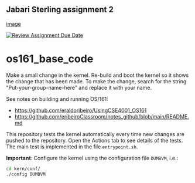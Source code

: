## Jabari Sterling assignment 2 
[image](assignment_02.png)


[![Review Assignment Due Date](https://classroom.github.com/assets/deadline-readme-button-22041afd0340ce965d47ae6ef1cefeee28c7c493a6346c4f15d667ab976d596c.svg)](https://classroom.github.com/a/b0B_Pv66)
# os161_base_code

Make a small change in the kernel. Re-build and boot the kernel so it shows the change that has been made. To make the change, search for the string "Put-your-group-name-here" and replace it with your name. 

See notes on building and running OS/161: 
- https://github.com/eraldoribeiro/UsingCSE4001_OS161
- https://github.com/eribeiroClassroom/notes_github/blob/main/README.md

This repository tests the kernel automatically every time new changes are pushed to the repository. Open the Actions tab to see details of the tests. The main test is implemented in the file `entrypoint.sh`. 

**Important**: Configure the kernel using the configuration file `DUMBVM`, i.e.: 
```bash
cd kern/conf/
./config DUMBVM
```




